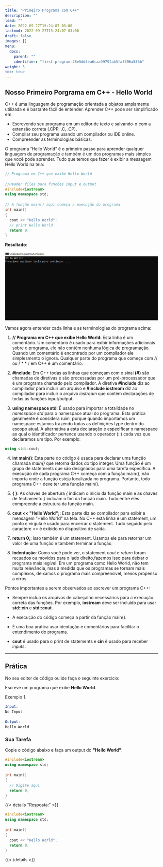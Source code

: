 ```yaml
---
title: "Primeiro Programa com C++"
description: ""
lead: ""
date: 2022-09-27T15:24:07-03:00
lastmod: 2022-09-27T15:24:07-03:00
draft: false
images: []
menu:
  docs:
    parent: ""
    identifier: "first-program-48e5dd3ea6caa99792ab5faf396a536b"
weight: 3
toc: true
---
```

## Nosso Primeiro Porgrama em C++ - Hello World

C++ é uma linguagem de programação orientada a objetos amplamente utilizada e é bastante fácil de entender. Aprender C++ pode ser simplificado em:

- Escrevendo seu programa em um editor de texto e salvando-o com a extensão correta (.CPP, .C, .CP).
- Compilar seu programa usando um compilador ou IDE online.
- Compreender as terminologias básicas.

O programa “Hello World” é o primeiro passo para aprender qualquer linguagem de programação e também é um dos programas mais simples que você pode aprender. Tudo que temos que fazer é exibir a messagem Hello World na tela: 

```c++
// Programa em C++ que exibe Hello World

//Header files para funções input e output
#include<iostream>
using namespace std;

// A função main() aqui começa a execução do programa 
int main()
{
  cout << "Hello World";
  // print Hello World
  return 0;
}
```
__Resultado__:

![img](./hello.png)

Vamos agora entender cada linha e as terminologias do programa acima:

1. __// Programa em C++ que exibe Hello World__: Esta linha é um comentário. Um comentário é usado para exibir informações adicionais sobre o programa, ele não contém nenhuma lógica de programação. Quando um comentário é encontrado por um compilador ele simplesmento o ignora. Qualquer parte do programa que começe com // ou / * * / em C++ é um comentário.
 
2. __#include__: Em C++ todas as linhas que começam com o sinal __(#)__ são chamadas de diretivas e são processadas por um pré-processador que é um programa chamado pelo compilador. A diretiva __#include__ diz ao compilador para incluir um arquivo e __#include iostream__ diz ao compilador para incluir o arquivo *iostream* que contém declarações de todas as funções input/output.

3. __using namespace std__: É usado para importar a totalidade no *namespace std* para o namespace atual do programa. Esta prática geralmente é considera ruim, porque quando importamos um namespace estamos trazendo todas as definições type dentro do escopo atual. A alternativa a esta declaração é especificar o namespace ao qual o identificador pertence usando o operador (::) cada vez que declaramos um tipo. Por exemplo:

```c++
using std::cout;
```
4. __int main()__: Esta parte do código é usada para declarar uma função chamada *main()* que retorna dados do tipo integer. Uma função é um grupo de statements que são designados para uma tarefa específica. A execução de cada programa C++ começa com a função main(), não importa onde a função esteja localizada no programa. Portanto, todo programa C++ deve ter uma função main().

5. __{ }__: As chaves de abertura *{* indicam o início da função main e as chaves de fechamento *}* indicam o fim da função main. Tudo entre eles compreende a estrutura da função main.

6. __cout << "Hello World";__: Esta parte diz ao compilador para exibir a mensagem “Hello World” na tela. No C++ está linha é um statement, um ponto e vírgula é usado para encerrar o statement. Tudo seguido pelo caractere *<<* é exibido no dispositivo de saída.

7. __return 0;__: Isso também é um statement. Usamos ele para retornar um valor de uma função e também terminar a função. 

8. __Indentação__: Como você pode ver, o statement *cout* e *return* foram recuados ou movidos para o lado direito,fazemos isso para deixar o programa mais legível. Em um programa como Hello World, não tem muita relevância, mas à medida que os programas se tornam mais complexos, deixamos o programa mais compreensível, menos propenso a erros. 

Pontos importantes a serem observados ao escrever um programa C++:

- Sempre inclua os arquivos de cabeçalho necessários para a execução correta das funções. Por exemplo, __iostream__ deve ser incluído para usar __std::cin__ e __std::cout__.

- A execução do código começa a partir da função main().

- É uma boa prática usar identação e comentários para facilitar o entendimento do programa.

- __cout__ é usado para o print de statements e __cin__ é usado para receber *inputs*.

___

## Prática 

No seu editor de código ou ide faça o seguinte exercício:

Escreve um programa que exibe __Hello World__.

Exemplo 1.

```s
Input: 
No Input

Output:
Hello World
```
### Sua Tarefa

Copie o código abaixo e faça um output do __"Hello World"__:

```c++
#include<iostream>
using namespace std;

int main()
{
  // Digite aqui
  return 0;
}
```
{{< details "Resposta:" >}}
```c++
#include<iostream>
using namespace std;

int main()
{
  cout << "Hello World";
  return 0;
}
```
{{< /details >}}